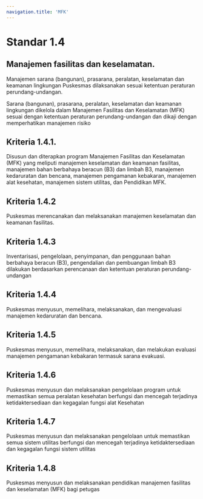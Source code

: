 ```yaml
---
navigation.title: 'MFK'
---
```


# Standar 1.4 
## Manajemen fasilitas dan keselamatan. 

Manajemen sarana (bangunan), prasarana, peralatan, keselamatan dan keamanan lingkungan Puskesmas dilaksanakan sesuai ketentuan peraturan perundang-undangan. 

Sarana (bangunan), prasarana, peralatan, keselamatan dan keamanan lingkungan dikelola dalam Manajemen Fasilitas dan 
Keselamatan (MFK) sesuai dengan ketentuan peraturan perundang-undangan dan dikaji dengan memperhatikan manajemen risiko 
## Kriteria 1.4.1. 
Disusun dan diterapkan program Manajemen Fasilitas dan Keselamatan (MFK) yang meliputi manajemen keselamatan dan keamanan fasilitas, manajemen bahan berbahaya beracun (B3) dan limbah B3, manajemen kedaruratan dan bencana, manajemen pengamanan kebakaran, manajemen alat kesehatan, manajemen sistem utilitas, dan Pendidikan MFK. 
## Kriteria 1.4.2 
Puskesmas merencanakan dan melaksanakan manajemen keselamatan dan keamanan fasilitas. 
## Kriteria 1.4.3 
Inventarisasi, pengelolaan, penyimpanan, dan penggunaan bahan berbahaya beracun (B3), pengendalian dan pembuangan limbah B3 dilakukan berdasarkan perencanaan dan ketentuan peraturan perundang-undangan 
## Kriteria 1.4.4 
Puskesmas menyusun, memelihara, melaksanakan, dan mengevaluasi manajemen kedaruratan dan bencana. 
## Kriteria 1.4.5 
Puskesmas menyusun, memelihara, melaksanakan, dan melakukan evaluasi manajemen pengamanan kebakaran termasuk sarana evakuasi. 
## Kriteria 1.4.6 
Puskesmas menyusun dan melaksanakan pengelolaan program untuk memastikan semua peralatan kesehatan berfungsi dan mencegah terjadinya ketidaktersediaan dan kegagalan fungsi alat Kesehatan 
## Kriteria 1.4.7 
Puskesmas menyusun dan melaksanakan pengelolaan untuk memastikan semua sistem utilitas berfungsi dan mencegah terjadinya ketidaktersediaan dan kegagalan fungsi sistem utilitas 
## Kriteria 1.4.8 
Puskesmas menyusun dan melaksanakan pendidikan manajemen fasilitas dan keselamatan (MFK) bagi petugas 

